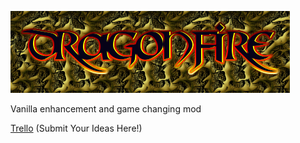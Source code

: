 ![logo](https://github.com/SirBlobman/DragonFire/blob/master/src/main/resources/assets/dragonfire/logo/logo1.png?raw=true)

Vanilla enhancement and game changing mod

[Trello](https://trello.com/b/PS4jA9na/dragonfire-development) (Submit Your Ideas Here!)
